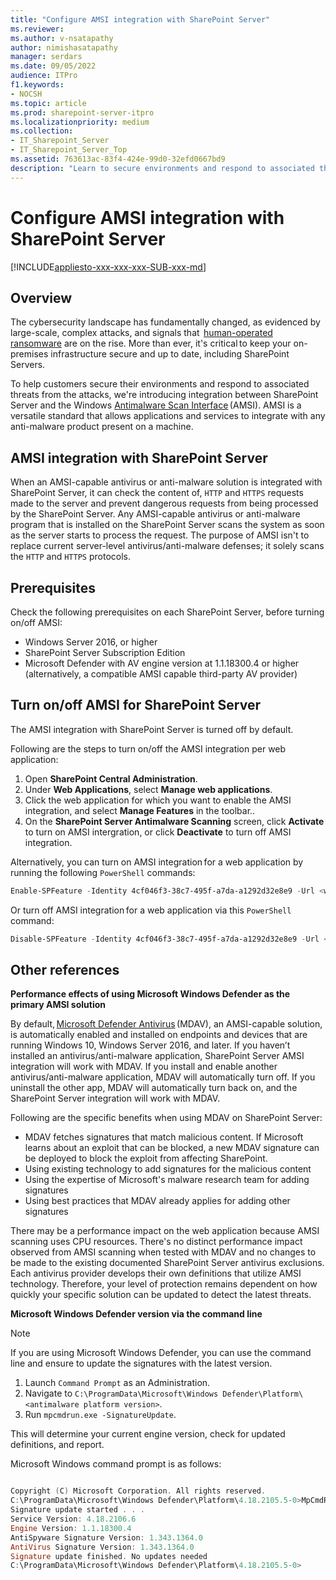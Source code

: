 ```yaml
---
title: "Configure AMSI integration with SharePoint Server"
ms.reviewer: 
ms.author: v-nsatapathy
author: nimishasatapathy
manager: serdars
ms.date: 09/05/2022
audience: ITPro
f1.keywords:
- NOCSH
ms.topic: article
ms.prod: sharepoint-server-itpro
ms.localizationpriority: medium
ms.collection:
- IT_Sharepoint_Server
- IT_Sharepoint_Server_Top
ms.assetid: 763613ac-83f4-424e-99d0-32efd0667bd9
description: "Learn to secure environments and respond to associated threats from the attacks through AMSI."
---
```


# Configure AMSI integration with SharePoint Server

[!INCLUDE[appliesto-xxx-xxx-xxx-SUB-xxx-md](../includes/appliesto-xxx-xxx-xxx-SUB-xxx-md.md)]
  
   
## Overview

The cybersecurity landscape has fundamentally changed, as evidenced by large-scale, complex attacks, and signals that  [human-operated ransomware](https://docs.microsoft.com/security/compass/human-operated-ransomware) are on the rise. More than ever, it's critical to keep your on-premises infrastructure secure and up to date, including SharePoint Servers. 

To help customers secure their environments and respond to associated threats from the attacks, we're introducing integration between SharePoint Server and the Windows [Antimalware Scan Interface](https://docs.microsoft.com/windows/win32/amsi/antimalware-scan-interface-portal) (AMSI). AMSI is a versatile standard that allows applications and services to integrate with any anti-malware product present on a machine. 

## AMSI integration with SharePoint Server

When an AMSI-capable antivirus or anti-malware solution is integrated with SharePoint Server, it can check the content of, `HTTP` and `HTTPS` requests made to the server and prevent dangerous requests from being processed by the SharePoint Server. Any AMSI-capable antivirus or anti-malware program that is installed on the SharePoint Server scans the system as soon as the server starts to process the request. The purpose of AMSI isn't to replace current server-level antivirus/anti-malware defenses; it solely scans the `HTTP` and `HTTPS` protocols.

## Prerequisites

Check the following prerequisites on each SharePoint Server, before turning on/off AMSI:

- Windows Server 2016, or higher
- SharePoint Server Subscription Edition
- Microsoft Defender with AV engine version at 1.1.18300.4 or higher (alternatively, a compatible AMSI capable third-party AV provider)

## Turn on/off AMSI for SharePoint Server

The AMSI integration with SharePoint Server is turned off by default. 

Following are the steps to turn on/off the AMSI integration per web application:

1. Open **SharePoint Central Administration**.
2. Under **Web Applications**, select **Manage web applications**.
3. Click the web application for which you want to enable the AMSI integration, and select **Manage Features** in the toolbar..
4. On the **SharePoint Server Antimalware Scanning** screen, click **Activate** to turn on AMSI intergration, or click **Deactivate** to turn off AMSI integration.

Alternatively, you can turn on AMSI integration for a web application by running the following `PowerShell` commands:

```powershell
Enable-SPFeature -Identity 4cf046f3-38c7-495f-a7da-a1292d32e8e9 -Url <web application URL> 
```

Or turn off AMSI integration for a web application via this `PowerShell` command:

```powershell
Disable-SPFeature -Identity 4cf046f3-38c7-495f-a7da-a1292d32e8e9 -Url <web application URL>  
```

## Other references

**Performance effects of using Microsoft Windows Defender as the primary AMSI solution**

By default, [Microsoft Defender Antivirus](https://support.microsoft.com/en-us/windows/stay-protected-with-windows-security-2ae0363d-0ada-c064-8b56-6a39afb6a963) (MDAV), an AMSI-capable solution, is automatically enabled and installed on endpoints and devices that are running Windows 10, Windows Server 2016, and later. If you haven’t installed an antivirus/anti-malware application, SharePoint Server AMSI integration will work with MDAV. If you install and enable another antivirus/anti-malware application, MDAV will automatically turn off. If you uninstall the other app, MDAV will automatically turn back on, and the SharePoint Server integration will work with MDAV. 

Following are the specific benefits when using MDAV on SharePoint Server:
- MDAV fetches signatures that match malicious content. If Microsoft learns about an exploit that can be blocked, a new MDAV signature can be deployed to block the exploit from affecting SharePoint.
- Using existing technology to add signatures for the malicious content
- Using the expertise of Microsoft's malware research team for adding signatures
- Using best practices that MDAV already applies for adding other signatures


There may be a performance impact on the web application because AMSI scanning uses CPU resources. There's no distinct performance impact observed from AMSI scanning when tested with MDAV and no changes to be made to the existing documented SharePoint Server antivirus exclusions. Each antivirus provider develops their own definitions that utilize AMSI technology. Therefore, your level of protection remains dependent on how quickly your specific solution can be updated to detect the latest threats.

**Microsoft Windows Defender version via the command line**

> [!NOTE]
> If you are using Microsoft Windows Defender, you can use the command line and ensure to update the signatures with the latest version.

1. Launch `Command Prompt` as an Administration.
2. Navigate to `C:\ProgramData\Microsoft\Windows Defender\Platform\<antimalware platform version>`.
3. Run `mpcmdrun.exe -SignatureUpdate`.

This will determine your current engine version, check for updated definitions, and report.  

Microsoft Windows command prompt is as follows:

```powershell

Copyright (C) Microsoft Corporation. All rights reserved.
C:\ProgramData\Microsoft\Windows Defender\Platform\4.18.2105.5-0>MpCmdRun.exe -SignatureUpdate
Signature update started . . .
Service Version: 4.18.2106.6
Engine Version: 1.1.18300.4 
AntiSpyware Signature Version: 1.343.1364.0
AntiVirus Signature Version: 1.343.1364.0
Signature update finished. No updates needed
C:\ProgramData\Microsoft\Windows Defender\Platform\4.18.2105.5-0>

```


